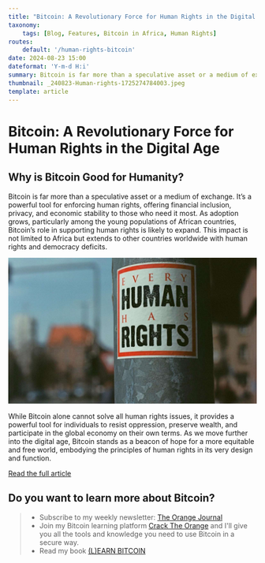 ```yaml
---
title: "Bitcoin: A Revolutionary Force for Human Rights in the Digital Age"
taxonomy:
    tags: [Blog, Features, Bitcoin in Africa, Human Rights]
routes:
    default: '/human-rights-bitcoin'
date: 2024-08-23 15:00
dateformat: 'Y-m-d H:i'
summary: Bitcoin is far more than a speculative asset or a medium of exchange. It’s a powerful tool for enforcing human rights, offering financial inclusion, privacy, and economic stability to those who need it most.
thumbnail: _240823-Human-rights-1725274784003.jpeg
template: article
---
```


# Bitcoin: A Revolutionary Force for Human Rights in the Digital Age

## Why is Bitcoin Good for Humanity?

Bitcoin is far more than a speculative asset or a medium of exchange. It’s a powerful tool for enforcing human rights, offering financial inclusion, privacy, and economic stability to those who need it most. As adoption grows, particularly among the young populations of African countries, Bitcoin’s role in supporting human rights is likely to expand. This impact is not limited to Africa but extends to other countries worldwide with human rights and democracy deficits.

![](_240823-Human-rights-1725274784003.jpeg)

While Bitcoin alone cannot solve all human rights issues, it provides a powerful tool for individuals to resist oppression, preserve wealth, and participate in the global economy on their own terms. As we move further into the digital age, Bitcoin stands as a beacon of hope for a more equitable and free world, embodying the principles of human rights in its very design and function.

[Read the full article](https://h17n.com/human-rights/)

## Do you want to learn more about Bitcoin? 

> * Subscribe to my weekly newsletter: [The Orange Journal](https://anita.link/news)
> * Join my Bitcoin learning platform [Crack The Orange](https://cracktheorange.com) and I'll give you all the tools and knowledge you need to use Bitcoin in a secure way.
> * Read my book [(L)EARN BITCOIN](https://learnbitcoin.link/)